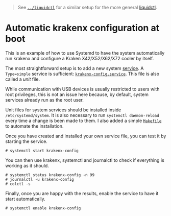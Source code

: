 > See [`../liquidctl`](../liquidctl) for a similar setup for the more general
> [liquidctl](https://github.com/jonasmalacofilho/liquidctl).

Automatic krakenx configuration at boot
=======================================

This is an example of how to use Systemd to have the system automatically run
krakenx and configure a Kraken X42/X52/X62/X72 cooler by itself.

The most straightforward setup is to add a new system
[service](https://www.freedesktop.org/software/systemd/man/systemd.service.html).
A `Type=simple` service is sufficient:
[`krakenx-config.service`](./krakenx-config.service).  This file is also called
a _unit_ file.

While communication with USB devices is usually restricted to users with root
privileges, this is not an issue here because, by default, system services
already run as the root user.

Unit files for system services should be installed inside
`/etc/systemd/system`.  It is also necessary to run `systemctl daemon-reload`
every time a change is been made to them.  I also added a simple
[`Makefile`](./Makefile) to automate the installation.

Once you have created and installed your own service file, you can test it by
starting the service.

```
# systemctl start krakenx-config
```

You can then use krakenx, systemctl and journalctl to check if everything
is working as it should.

```
# systemctl status krakenx-config -n 99
# journalctl -u krakenx-config
# colctl -s
```

Finally, once you are happy with the results, enable the service to have it start
automatically.

```
# systemctl enable krakenx-config
```
